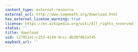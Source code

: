 ```yaml
---
content_type: external-resource
external_url: http://www.sagemath.org/download.html
has_external_license_warning: true
license: https://en.wikipedia.org/wiki/All_rights_reserved
status: ''
title: download
uid: 127951e1-c253-42d4-9ccc-db30f862af45
wayback_url: ''
---
```


